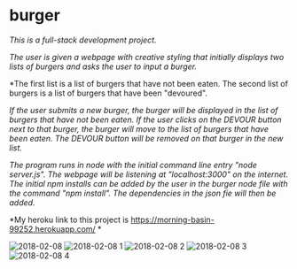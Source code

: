 # burger

*This is a full-stack development project.*

*The user is given a webpage with creative styling that initially displays two lists of burgers and asks the user to input a burger.*

*The first list is a list of burgers that have not been eaten.  The second list of burgers is a list of burgers that have been "devoured".

*If the user submits a new burger, the burger will be displayed in the list of burgers that have not been eaten.  If the user clicks on the DEVOUR button next to that burger, the burger will move to the list of burgers that have been eaten.  The DEVOUR button will be removed on that burger in the new list.*

*The program runs in node with the initial command line entry "node server.js".*
*The webpage will be listening at "localhost:3000" on the internet.*
*The initial npm installs can be added by the user in the burger node file with the command "npm install".  The dependencies in the json fie will then be added.*

*My heroku link to this project is  https://morning-basin-99252.herokuapp.com/  *

![2018-02-08](https://user-images.githubusercontent.com/30198872/36001163-666de52a-0cf3-11e8-9f10-224d2783dc7f.png)
![2018-02-08 1](https://user-images.githubusercontent.com/30198872/36001462-53a52a7e-0cf4-11e8-9d7b-313fc62438ac.png)
![2018-02-08 2](https://user-images.githubusercontent.com/30198872/36001534-885f768e-0cf4-11e8-935f-49249c7eee03.png)
![2018-02-08 3](https://user-images.githubusercontent.com/30198872/36001531-84a2fad4-0cf4-11e8-81f1-32ac2738643a.png)
![2018-02-08 4](https://user-images.githubusercontent.com/30198872/36001526-7fc05732-0cf4-11e8-9cd0-4ff4cf6e01ab.png)
